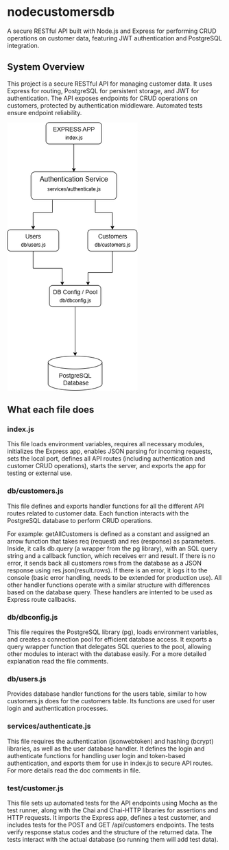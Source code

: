 # nodecustomersdb
A secure RESTful API built with Node.js and Express for performing CRUD operations on customer data, featuring JWT authentication and PostgreSQL integration.

## System Overview
This project is a secure RESTful API for managing customer data. It uses Express for routing, PostgreSQL for persistent storage, and JWT for authentication. The API exposes endpoints for CRUD operations on customers, protected by authentication middleware. Automated tests ensure endpoint reliability.

![System Architecture](app-flow-diagram.png)

## What each file does
### index.js
This file loads environment variables, requires all necessary modules, initializes the Express app, enables JSON parsing for incoming requests, sets the local port, defines all API routes (including authentication and customer CRUD operations), starts the server, and exports the app for testing or external use.

### db/customers.js
This file defines and exports handler functions for all the different API routes related to customer data. Each function interacts with the PostgreSQL database to perform CRUD operations.

For example: getAllCustomers is defined as a constant and assigned an arrow function that takes req (request) and res (response) as parameters. Inside, it calls db.query (a wrapper from the pg library), with an SQL query string and a callback function, which receives err and result. If there is no error, it sends back all customers rows from the database as a JSON response using res.json(result.rows). If there is an error, it logs it to the console (basic error handling, needs to be extended for production use).
All other handler functions operate with a similar structure with differences based on the database query.
These handlers are intented to be used as Express route callbacks.

### db/dbconfig.js
This file requires the PostgreSQL library (pg), loads environment variables, and creates a connection pool for efficient database access. It exports a query wrapper function that delegates SQL queries to the pool, allowing other modules to interact with the database easily. For a more detailed explanation read the file comments.

### db/users.js
Provides database handler functions for the users table, similar to how customers.js does for the customers table. Its functions are used for user login and authentication processes.

### services/authenticate.js
This file requires the authentication (jsonwebtoken) and hashing (bcrypt) libraries, as well as the user database handler. It defines the login and authenticate functions for handling user login and token-based authentication, and exports them for use in index.js to secure API routes. For more details read the doc comments in file.

### test/customer.js
This file sets up automated tests for the API endpoints using Mocha as the test runner, along with the Chai and Chai-HTTP libraries for assertions and HTTP requests. It imports the Express app, defines a test customer, and includes tests for the POST and GET /api/customers endpoints. The tests verify response status codes and the structure of the returned data. The tests interact with the actual database (so running them will add test data).